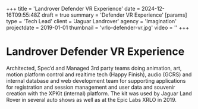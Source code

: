 +++
title = 'Landrover Defender VR Experience'
date = 2024-12-16T09:55:48Z
draft = true
summary = 'Defender VR Experience'
[params]
  type = 'Tech Lead'
  client = 'Jaguar Landrover'
  agency = 'Imagination'
  projectdate = 2019-01-01
  thumbnail = 'vrlo-defender-vr.jpg'
  video = ''
+++

# Landrover Defender VR Experience

Architected, Spec’d and Managed 3rd party teams doing animation, art, motion platform control and realtime tech (Happy Finish), audio (GCRS) and internal database and web development team for supporting applications for registration and session management and user data and souvenir creation with the XPKit (internal) platform. The kit was used by Jaguar Land Rover in several auto shows as well as at the Epic Labs XRLO in 2019.
